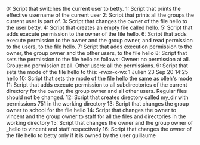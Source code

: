 0: Script that switches the current user to betty.
1: Script that prints the effective username of the current user
2: Script that prints all the groups the current user is part of.
3: Script that changes the owner of the file hello to the user betty.
4: Script that creates an empty file called hello.
5: Script that adds execute permission to the owner of the file hello.
6: Script that adds execute permission to the owner and the group owner, and read permission to the users, to the file hello.
7: Script that adds execution permission to the owner, the group owner and the other users, to the file hello
8: Script that sets the permission to the file hello as follows: Owner: no permission at all. Group: no permission at all. Other users: all the permissions.
9: Script that sets the mode of the file hello to this: -rwxr-x-wx 1 Julien 23 Sep 20 14:25 hello
10: Script that sets the mode of the file hello the same as olleh's mode
11: Script that adds execute permission to all subdirectories of the current directory for the owner, the group owner and all other users. Regular files should not be changed.
12: Script that creates directory called my_dir with permissions 751 in the working directory
13: Script that changes the group owner to school for the file hello
14: Script that changes the owner to vincent and the group owner to staff for all the files and directories in the working directory
15: Script that changes the owner and the group owner of _hello to vincent and staff respectively
16: Script that changes the owner of the file hello to betty only if it is owned by the user guillaume

